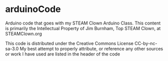 # arduinoCode
Arduino code  that goes with my STEAM Clown Arduino Class. 
This content is primarily the Intellectual Property of 
Jim Burnham, Top STEAM Clown, at STEAMClown.org

This code is distributed under the Creative Commons License CC-by-nc-sa-3.0
My best attempt to properly attribute, or reference any other sources or 
work I have used are listed in the header of the code

